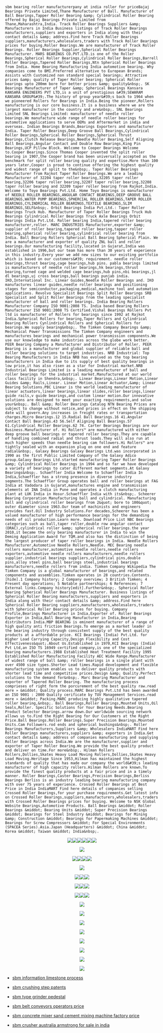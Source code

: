 
```
sbm bearing roller manufacturerpany at india roller for priceBajaj Bearings Private Limited,Thane Manufacturer of Ball. Manufacturer of Ball Bearings,Tapper Roller Bearing &amp; Cylindrical Roller Bearing offered by Bajaj Bearings Private Limited from Thane,Maharashtra,India. Track Roller Bearings Suppliers &amp; Manufacturers in India Business listings of Track Roller Bearings manufacturers,suppliers and exporters in India along with their contact details &amp; address.Find here Track Roller Bearings suppliers,manufacturers,wholesalers,traders with Track Roller Bearings prices for buying.Roller Bearings.We are manufacturer of Track Roller Bearings. Roller Bearings Supplier,Spherical Roller Bearings Manufacturer. MARS BEARINGS CO.PVT.LTD.is one of the Roller Bearings,Spherical Roller Bearings,Cylindrical Roller Bearings,Barrell Roller Bearings,Tapered Roller Bearings,Ntn Spherical Roller Bearings from India. Home Bearing Manufacturing India automotive bearing. Why companies come to BMI.Preferred alternative to European Brands; Assists with Customized non standard special bearings; Attractive prices &amp; quality of Taper Roller bearing; Spherical Roller bearings upto 200mm bore for better prices &amp; quality&nbsp;. SK Bearings Manufacturer of Taper &amp; Spherical Bearings Kansara KANSARA ENGINEERS PVT LTD,is a unit of prestigious &#39;SEWARAM KANSARA GROUP&#39;.The history of group year&#39;s back to 1964 when we pioneered Rollers for Bearings in India.Being the pioneer,Rollers manufacturing is our core business.It is a business where we are the largest manufacturer in the country and are&nbsp;. SNL Bearings Limited SNL Bearings Limited: manufacturer of needle roller bearings.We manufacture wide range of needle roller bearings for automotive applications to serve OEMs and Aftermarket in india and overseas. Indian Bearings Brands,Bearings Exporters and manufacturer India. Taper Roller Bearings,Deep Groove Ball Bearings,Cylindrical Roller Bearings,Spherical Roller Bearings,Spherical Thrust Bearings,Clutch Release Bearings,Needle Roller Bearing,Self Aligning Ball Bearings,Angular Contact and Double Row Bearings,King Pin Bearings,UCP Pillow Block. Welcome to Cooper Bearings Welcome to.Cooper Bearings.Since Thomas Cooper invented the split roller bearing in 1907,the Cooper brand has been universally accepted as the benchmark for split roller bearing quality and expertise.More than 100 years later,Cooper is proud to continue offering the highest quality and widest range of split to the&nbsp;. Taper Roller Bearings Manufacturer from Rajkot Taper Roller Bearings.We are a leading Manufacturer of 32204 taper roller bearing,32205 taper roller bearing,32206 taper roller bearing,32207 taper roller bearing,32208 taper roller bearing and 32209 taper roller bearing from Rajkot,India. Welcome to Toyo Bearings Pvt.Ltd. Home Toyo Bearings is manufacturer of NEEDLE ROLLER BEARINGS,ANGULAR CONTACT BEARINGS,DEEP GROOVE BALL BEARINGS,WATER PUMP BEARINGS,SPHERCIAL ROLLER BEARINGS,TAPER ROLLER BEARINGS,CYLINDRICAL ROLLER BEARINGS,TEXTILE BEARINGS,SLIM BEARINGS,SELF&nbsp;. Orbit Bearings India Pvt.Ltd.: Taper Roller Bearings Truck Hub. Manufacturer of Taper Roller Bearings Truck Hub Bearings Cylindrical Roller Bearings Truck Axle Bearings Orbit Bearings India Pvt.Ltd. Roller bearing India,tapered roller bearing manufacturer,roller. MARC INDUSTRIES Manufacturer,exporter &amp; supplier of roller bearing,tapered roller bearing,tapper roller bearing,spherical roller bearing,cylindrical roller bearing from India. Ball Bearing Rollers Spherical Ball Bearing Spherical Plain. We are a manufacturer and exporter of quality ZNL ball and roller bearings.Our manufacturing facility,located in Gujarat,India was established in 1996,but our team has more than 30 years of experience in this industry.Every year we add new sizes to our existing portfolio which is based on our customers&#39; requirement. needle roller bearings,thrust bearing,cage bearings,hub pins. pabla bearings limited is manufacturers of needle roller bearings,hk bearings,thrust bearing,turned cage and welded cage bearings,hub pins,nbi bearings,jl dl bearings,uj cross bearings,ball bearings punjab india. IKO,International Inc. Linear Guides,Needle Roller Bearings and. IKO manufactures linear guides,needle roller bearings and positioning stages for semiconductor,packaging,medical,machine tool and automation applications. Revolvo Specialist Bearings Split Roller Bearings SRB Specialist and Split Roller Bearings from the leading specialist manufacturer of ball and roller bearings. India Bearing Rollers Manufacturer Company ISO 9001:2008 TS. India based Bearing Rollers Manufacturer ISO 9001:2008 TS Certified.Vishal Bearings Rollers Pvt ltd is manufacturer of Rollers for bearings since 1992 at Rajkot India.Spherical Rollers for bearing,Taper Rollers and Cylindrical Bearing Rollers Cynlindrical Rollers and Spherical Rollers for bearings.We supply bearing&nbsp;. The Timken Company Bearings &amp; Mechanical Power Transmissions The Timken Company engineers and manufactures bearings and mechanical power transmission components.We use our knowledge to make industries across the globe work better. PEER Bearing Company a Manufacturer and Distributor of Roller. PEER Bearing is a manufacturer and global supplier of reliable ball and roller bearing solutions to target industries. NRB Industrial: Top Bearing Manufacturers in India NRB has evolved as the top bearing manufacturers in India due to its supply of best quality bearings in low price,it has also risen as a star for Industrial market.NRB Industrial Bearings Limited is a leading manufacturer of ball and roller bearings for the industrial market.Manufactured at our world class facility in Shendra,&nbsp;. Linear Bearings,Linear Motion,Linear Guides &amp; Rails,Linear. Linear Motion,Linear Actuator,&amp; Linear Bearing Solutions.PBC Linear is the world leading manufacturer of linear actuators,linear bearings,linear slides,roller bearings,linear guide rails,v guide bearings,and custom linear motion.Our innovative solutions are designed to meet your exacting requirements,and solve your&nbsp;. Ball &amp; Roller Bearings Catalog NTN Bearing Prices are subject to change without notice,and prices in effect on the shipping date will govern.Any increases in freight rates or transportation charges.Micro Bearings.12 15.Radial Ball Bearings.16 41.Angular Contact Ball Bearings.43 56.Self Aligning Ball Bearings.57 61.Cylindrical Roller Bearings.62 74. Carter Bearings Bearings are our Business.Manufacturer of. Hi Rollers™ are manufactured with either deep groove ball bearings or tapered roller bearings.They are capable of handling combined radial and thrust loads.They will also run at much higher speeds than needle bearing cam followers.Hi Rollers™ are tightly sealed with an expansion plug on one end and feature radial&nbsp;. Galaxy Bearings Galaxy Bearings Ltd.was incorporated in 1990 as the first Public Limited Company of the Galaxy Adico group.Galaxy Bearings Ltd.started manufacturing Taper Roller Bearings &amp; Cylindrical Roller Bearings in 1994 and so far we have developed a variety of bearings to cater different market segments.At Galaxy Bearings&nbsp;. Schaeffler India Welcome to Schaeffler India In India,Schaeffler has a strong presence in diverse industry segments.The Schaeffler Group operates ball and roller bearings at FAG India at Vadodara in Gujarat,manufactures engine and transmission elements at INA India in Pune and operates a clutch manufacturing plant at LUK India in Hosur.Schaeffler India with its&nbsp;. Scheerer Bearing Corporation Manufacturing ball and cylindrical. Manufacturing ball and cylindrical roller bearings from 2&quot; bore to 100&quot; outer diameter since 1963.Our team of machinists and engineers provides fast.Oil Industry Solutions.For decades,Scheerer has been a valued manufacturer of high performance bearings for the demanding needs of oil production.Learn more. Download Price List NBC Bearings categories such as ball,taper roller,double row angular contact (DRAC),cylindrical roller &amp; spherical roller bearings.the year 2010,it became the only bearing manufacturer in India to win the Deming Application Award for TQM.and also has the distinction of being the largest producer of taper roller bearings in India. Needle Rollers Manufacturer,Automotive Needle Rollers,Needle. MEC Bearing needle rollers manufacturer,automotive needle rollers,needle rollers exporters,automotive needle rollers manufacturers,needle rollers supplier.industrial bearings suppliers,cylindrical pins,double pins,alloy steel pins,ball bearings steel,industrial bearings manufacturers,needle rollers from india. Timken Company Wikipedia The Timken Company is a global manufacturer of bearings,and related components and assemblies.Timken operates in 28 countries.Contents.[hide].1 Company history; 2 Company overview; 3 British Timken; 4 Present day operations; 5 Notable partnerships; 6 References; 7 External links.Company history[edit].Further&nbsp;. Spherical Roller Bearing Spherical Roller Bearings Manufacturer. Business listings of Spherical Roller Bearing manufacturers,suppliers and exporters in India along with their contact details &amp; address.Find here Spherical Roller Bearing suppliers,manufacturers,wholesalers,traders with Spherical Roller Bearing prices for buying. Company Profile,Bearings Manufacturer in India,Exporter of. Roller Bearings Exporter in India,Ball Bearing Manufacturer in India,Bearing distributors India.MBP BEARING is eminent manufacturer of a range of high quality anti friction Bearings.To emerge as a market leader in the bearing industry through consistent supply of the best quality products at a affordable price. KCI Bearings (India) Pvt.Ltd. for Higher Load Carrying Capacity,Design Flexibility and Cost Effectiveness&quot;.About Us.Established in 1970,KCI Bearings (India) Pvt Ltd,an ISO TS 16949 certified company,is one of the specialized bearing manufacturers.1988 Established Heat Treatment Facility 1995 Established Roller Manufacturing Facility AEC Wide Range.Manufacturer of widest range of ball &amp; roller bearings in a single plant with over 4500 size types.Shorter Lead times.Rapid development and flexible manufacturing system enables us to deliver quality products with shorter lead time and competitive prices.Design &amp; Quality.Perfect solutions to the demand for&nbsp;. Marc Bearing Manufacturer and exporter of Tapered Roller Bearing. The manufacturing process comprieses of right form the porcurement of the best quality raw.read more » &middot; Quality process.MARC Bearings Pvt.Ltd has been awarded an ISO 9001 : 2000 Quality cerificate by TUV Management Services.read more » &middot; Packing.MARC producing highly qualitative tapered roller bearing,&nbsp;. Ball Bearings,Roller Bearings,Mounted Units,Oil Seals,Roller. Specific Solutions for Your Bearing Needs.Bearing Product Selector Bearings.arrow down.Our worldwide sourcing network allows us to.Find the Right Bearing for Our Customers at the Right Price.Ball Bearings.Roller Bearings.Super Precision Bearings.Mounted Units.Cam Followers.rod ends and spherical bushings&nbsp;. Roller Bearings Manufacturers,Suppliers &amp; Wholesalers IndiaMART Find here Roller Bearings manufacturers,suppliers &amp; exporters in India.Get contact details &amp; address of companies manufacturing and supplying Roller Bearings across India.We are the manufacturer,supplier and exporter of Taper Roller Bearing.We provide the best quality product and deliver on time.For more&nbsp;. Hilman Rollers Rollers,Dollies,Skates Heavy Load Moving Rollers,Dollies,Skates Heavy Load Moving.Heritage Since 1953,Hilman has maintained the highest standards of quality that has made our company the world&#39;s leading manufacturer of high capacity rollers.Hilman Rollers are known.To provide the finest quality products at a fair price and in a timely manner. Roller Bearings,Caster Bearings,Precision Bearings,Berliss Bearings Berliss is an industry leading bearing manufacturing company with over 75 years of experience. Crossed Roller Bearings at Best Price in India IndiaMART Find here details of companies selling Crossed Roller Bearings,for your purchase requirements.Get latest info on Crossed Roller Bearings,suppliers,manufacturers,wholesalers,traders with Crossed Roller Bearings prices for buying. Welcome to NSK Global Website Bearings,Automotive Products. Ball Bearings &middot; Roller Bearings &middot; Bearing Units &middot; Super Precision Bearings &middot; Bearings for Steel Industry &middot; Bearings for Mining &amp; Construction &middot; Bearings for Papermaking Machines &middot; Bearings for Screw Compressors &middot; For Special Environments (SPACEA Series).Asia.Japan (Headquarters) &middot; China &middot; Korea &middot; Taiwan &middot; India&nbsp;. 
```

<div align="center">
  
<a rel="nofollow" href="https://m.shibang-china.com?f=github&k=sbm+bearing+roller+manufacturerpany+at+india+roller+for+price"><img src="https://static.shibang-china.com/en/l.png"></a><img src="https://static.shibang-china.com/en/hw.png"><a rel="nofollow" href="https://m.shibang-china.com/product/?f=github&k=sbm+bearing+roller+manufacturerpany+at+india+roller+for+price"><img src="https://static.shibang-china.com/en/p.png"></a><a rel="nofollow" href="https://m.shibang-china.com/cases/?f=github&k=sbm+bearing+roller+manufacturerpany+at+india+roller+for+price"><img src="https://static.shibang-china.com/en/c.png"></a><a rel="nofollow" href="https://m.shibang-china.com/news/?f=github&k=sbm+bearing+roller+manufacturerpany+at+india+roller+for+price"><img src="https://static.shibang-china.com/en/n.png"></a><a rel="nofollow" href="https://m.shibang-china.com?f=github&k=sbm+bearing+roller+manufacturerpany+at+india+roller+for+price"><img src="https://static.shibang-china.com/en/m.png"></a>

<a rel="nofollow" href="https://m.shibang-china.com/product/?f=github&k=sbm+bearing+roller+manufacturerpany+at+india+roller+for+price"><img src="https://static.shibang-china.com/en/b.jpg"></a>
  
<a rel="nofollow" href="https://m.shibang-china.com/solution-aggregate.html?f=github&k=sbm+bearing+roller+manufacturerpany+at+india+roller+for+price"><img src="https://static.shibang-china.com/en/a.jpg"></a><a rel="nofollow" href="https://m.shibang-china.com/solution-mine.html?f=github&k=sbm+bearing+roller+manufacturerpany+at+india+roller+for+price"><img src="https://static.shibang-china.com/en/m.jpg"></a><a rel="nofollow" href="https://m.shibang-china.com/solution-mill.html?f=github&k=sbm+bearing+roller+manufacturerpany+at+india+roller+for+price"><img src="https://static.shibang-china.com/en/g.jpg"></a><a rel="nofollow" href="https://m.shibang-china.com/solution-epc.html?f=github&k=sbm+bearing+roller+manufacturerpany+at+india+roller+for+price"><img src="https://static.shibang-china.com/en/e.jpg"></a>

<a rel="nofollow" href="https://m.shibang-china.com/product/?f=github&k=sbm+bearing+roller+manufacturerpany+at+india+roller+for+price"><img src="https://static.shibang-china.com/en/a-p.png"></a>

<a rel="nofollow" href="https://m.shibang-china.com/product/crusher/c6x.html?f=github&k=sbm+bearing+roller+manufacturerpany+at+india+roller+for+price"><img src="https://static.shibang-china.com/en/j.jpg"></a><a rel="nofollow" href="https://m.shibang-china.com/product/crusher/ci5x.html?f=github&k=sbm+bearing+roller+manufacturerpany+at+india+roller+for+price"><img src="https://static.shibang-china.com/en/i.jpg"></a><a rel="nofollow" href="https://m.shibang-china.com/product/crusher/hst.html?f=github&k=sbm+bearing+roller+manufacturerpany+at+india+roller+for+price"><img src="https://static.shibang-china.com/en/c.jpg"></a>

<a rel="nofollow" href="https://m.shibang-china.com/product/mill/mtw.html?f=github&k=sbm+bearing+roller+manufacturerpany+at+india+roller+for+price"><img src="https://static.shibang-china.com/en/mtw.jpg"></a><a rel="nofollow" href="https://m.shibang-china.com/product/mill/scm.html?f=github&k=sbm+bearing+roller+manufacturerpany+at+india+roller+for+price"><img src="https://static.shibang-china.com/en/scm.jpg"></a><a rel="nofollow" href="https://m.shibang-china.com/product/mill/lm.html?f=github&k=sbm+bearing+roller+manufacturerpany+at+india+roller+for+price"><img src="https://static.shibang-china.com/en/lm.jpg"></a>

<a rel="nofollow" href="https://m.shibang-china.com/product/sand/vsi6x.html?f=github&k=sbm+bearing+roller+manufacturerpany+at+india+roller+for+price"><img src="https://static.shibang-china.com/en/6x.jpg"></a><a rel="nofollow" href="https://m.shibang-china.com/product/sand/vu.html?f=github&k=sbm+bearing+roller+manufacturerpany+at+india+roller+for+price"><img src="https://static.shibang-china.com/en/vu.jpg"></a><a rel="nofollow" href="https://m.shibang-china.com/product/mobile/klun.html?f=github&k=sbm+bearing+roller+manufacturerpany+at+india+roller+for+price"><img src="https://static.shibang-china.com/en/k.jpg"></a>

<a rel="nofollow" href="https://m.shibang-china.com/cases/?f=github&k=sbm+bearing+roller+manufacturerpany+at+india+roller+for+price"><img src="https://static.shibang-china.com/en/case.png"></a>

<a rel="nofollow" href="https://m.shibang-china.com/cases/aggregate/202.html?f=github&k=sbm+bearing+roller+manufacturerpany+at+india+roller+for+price"><img src="https://static.shibang-china.com/en/c-1.jpg"></a>

<a rel="nofollow" href="https://m.shibang-china.com/cases/aggregate/203.html?f=github&k=sbm+bearing+roller+manufacturerpany+at+india+roller+for+price"><img src="https://static.shibang-china.com/en/c-2.jpg"></a>

<a rel="nofollow" href="https://m.shibang-china.com/cases/mill/123.html?f=github&k=sbm+bearing+roller+manufacturerpany+at+india+roller+for+price"><img src="https://static.shibang-china.com/en/c-3.jpg"></a>

<a rel="nofollow" href="https://m.shibang-china.com/contact_us.html?f=github&k=sbm+bearing+roller+manufacturerpany+at+india+roller+for+price"><img src="https://static.shibang-china.com/en/contact.png"></a>

<a rel="nofollow" href="https://swt.shibang-china.com/?f=github&k=sbm+bearing+roller+manufacturerpany+at+india+roller+for+price"><img src="https://static.shibang-china.com/en/chat.png"></a>

<a rel="nofollow" href="https://whatsapp.shibangsoft.com/WhatsApp.php?f=github&k=sbm+bearing+roller+manufacturerpany+at+india+roller+for+price"><img src="https://static.shibang-china.com/en/whatsapp.png"></a>

<a rel="nofollow" href="https://m.shibang-china.com/?f=github&k=sbm+bearing+roller+manufacturerpany+at+india+roller+for+price"><img src="https://static.shibang-china.com/en/website.png"></a>

</div>


* [sbm information limestone process](sbm%20information%20limestone%20process.md)

* [sbm crushing step patents](sbm%20crushing%20step%20patents.md)

* [sbm type grinder pedestal](sbm%20type%20grinder%20pedestal.md)

* [sbm belt conveyors operators price](sbm%20belt%20conveyors%20operators%20price.md)

* [sbm concrete mixer sand cement mixing machine factory price](sbm%20concrete%20mixer%20sand%20cement%20mixing%20machine%20factory%20price.md)

* [sbm crusher australia armstrong for sale in india](sbm%20crusher%20australia%20armstrong%20for%20sale%20in%20india.md)